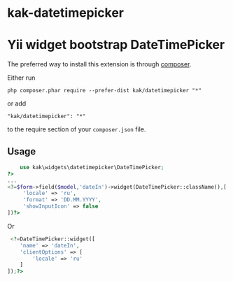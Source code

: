 # kak-datetimepicker
Yii widget bootstrap DateTimePicker
=====================
The preferred way to install this extension is through [composer](http://getcomposer.org/download/).

Either run
```
php composer.phar require --prefer-dist kak/datetimepicker "*"
```

or add

```
"kak/datetimepicker": "*"
```

to the require section of your `composer.json` file.


Usage
-----
```php
    use kak\widgets\datetimepicker\DateTimePicker;
?>
...
<?=$form->field($model,'dateIn')->widget(DateTimePicker::className(),[
     'locale' => 'ru',
     'format' => 'DD.MM.YYYY',
     'showInputIcon' => false
])?>
```
Or
```php
 <?=DateTimePicker::widget([
    'name' => 'dateIn',
    'clientOptions' => [
        'locale' => 'ru'
    ]
]);?>
```
